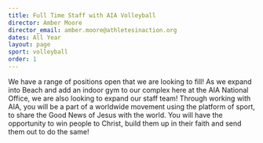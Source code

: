 ```yaml
---
title: Full Time Staff with AIA Volleyball
director: Amber Moore
director_email: amber.moore@athletesinaction.org
dates: All Year
layout: page
sport: volleyball
order: 1
---
```

We have a range of positions open that we are looking to fill! As we expand into Beach and add an indoor gym to our complex here at the AIA National Office, we are also looking to expand our staff team! Through working with AIA, you will be a part of a worldwide movement using the platform of sport, to share the Good News of Jesus with the world. You will have the opportunity to win people to Christ, build them up in their faith and send them out to do the same! 